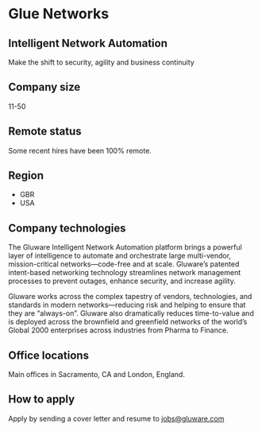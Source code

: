 # Glue Networks

## Intelligent Network Automation

Make the shift to security, agility and business continuity

## Company size

11-50

## Remote status

Some recent hires have been 100% remote.

## Region

* GBR
* USA

## Company technologies

The Gluware Intelligent Network Automation platform brings a powerful layer of intelligence to automate and orchestrate large multi-vendor, mission-critical networks—code-free and at scale. Gluware’s patented intent-based networking technology streamlines network management processes to prevent outages, enhance security, and increase agility.

Gluware works across the complex tapestry of vendors, technologies, and standards in modern networks—reducing risk and helping to ensure that they are “always-on”. Gluware also dramatically reduces time-to-value and is deployed across the brownfield and greenfield networks of the world’s Global 2000 enterprises across industries from Pharma to Finance.

## Office locations

Main offices in Sacramento, CA and London, England. 

## How to apply

Apply by sending a cover letter and resume to jobs@gluware.com
